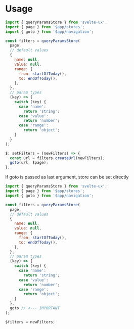 <script lang="ts">
	import Preview from '$lib/components/Preview.svelte';

	import queryParamsStore from '$lib/stores/queryParamsStore';
</script>

# Usage

```js
import { queryParamsStore } from 'svelte-ux';
import { page } from '$app/stores';
import { goto } from '$app/navigation';

const filters = queryParamsStore(
  page,
  // default values
  {
    name: null,
    value: null,
    range: {
      from: startOfToday(),
      to: endOfToday(),
    },
  },
  // param types
  (key) => {
    switch (key) {
      case 'name':
        return 'string';
      case 'value':
        return 'number';
      case 'range':
        return 'object';
    }
  }
);

$: setFilters = (newFilters) => {
  const url = filters.createUrl(newFilters);
  goto(url, $page);
};
```

If goto is passed as last argument, store can be set directly

```js
import { queryParamsStore } from 'svelte-ux';
import { page } from '$app/stores';
import { goto } from '$app/navigation';

const filters = queryParamsStore(
  page,
  // default values
  {
    name: null,
    value: null,
    range: {
      from: startOfToday(),
      to: endOfToday(),
    },
  },
  // param types
  (key) => {
    switch (key) {
      case 'name':
        return 'string';
      case 'value':
        return 'number';
      case 'range':
        return 'object';
    }
  },
  goto // <--- IMPORTANT
);

$filters = newFilters;
```
